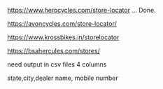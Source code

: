 https://www.herocycles.com/store-locator ... Done.

https://avoncycles.com/store-locator/

https://www.krossbikes.in/storelocator

https://bsahercules.com/stores/


need output in csv files 4 columns

state,city,dealer name, mobile number